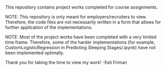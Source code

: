 This repository contains project works completed for course assignments. 

NOTE: This repository is only meant for employers/recruiters to view. Therefore, the code files are not necessarily written in a form that allows for further application of the implementations.

NOTE: Most of the project works have been completed with a very limited time frame. Therefore, some of the harder implementations (for example, CustomLogisticRegression in Predicting Sleeping Stages/.ipynb) have not been implemented optimally. 



Thank you for taking the time to view my work! 
-Eeli Friman
